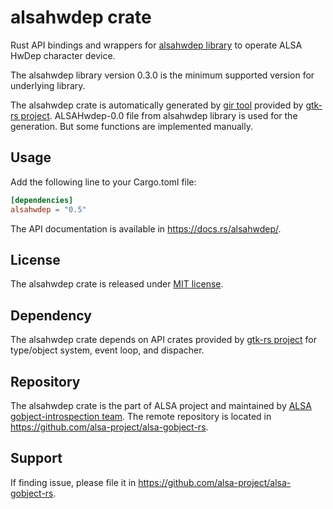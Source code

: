 # alsahwdep crate

Rust API bindings and wrappers for [alsahwdep library](https://github.com/alsa-project/alsa-gobject) to
operate ALSA HwDep character device.

The alsahwdep library version 0.3.0 is the minimum supported version for underlying library.

The alsahwdep crate is automatically generated by [gir tool](https://gtk-rs.org/gir/book/) provided
by [gtk-rs project](https://gtk-rs.org/). ALSAHwdep-0.0 file from alsahwdep library is used for the
generation. But some functions are implemented manually.

## Usage

Add the following line to your Cargo.toml file:

```toml
[dependencies]
alsahwdep = "0.5"
```

The API documentation is available in <https://docs.rs/alsahwdep/>.

## License

The alsahwdep crate is released under [MIT license](https://spdx.org/licenses/MIT.html).

## Dependency

The alsahwdep crate depends on API crates provided by [gtk-rs project](https://gtk-rs.org/) for
type/object system, event loop, and dispacher.

## Repository

The alsahwdep crate is the part of ALSA project and maintained by
[ALSA gobject-introspection team](https://alsa-project.github.io/gobject-introspection-docs/).
The remote repository is located in <https://github.com/alsa-project/alsa-gobject-rs>.

## Support

If finding issue, please file it in <https://github.com/alsa-project/alsa-gobject-rs>.
